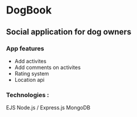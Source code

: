 # DogBook

## Social application for dog owners

### App features

- Add activites
- Add comments on activites
- Rating system
- Location api

### Technologies :

EJS
Node.js / Express.js 
MongoDB
